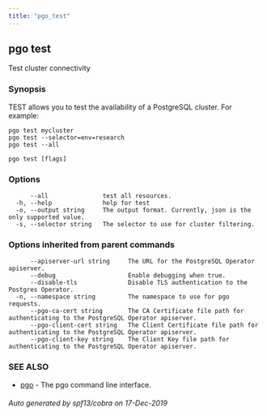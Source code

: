 ```yaml
---
title: "pgo_test"
---
```

## pgo test

Test cluster connectivity

### Synopsis

TEST allows you to test the availability of a PostgreSQL cluster. For example:

	pgo test mycluster
	pgo test --selector=env=research
	pgo test --all

```
pgo test [flags]
```

### Options

```
      --all               test all resources.
  -h, --help              help for test
  -o, --output string     The output format. Currently, json is the only supported value.
  -s, --selector string   The selector to use for cluster filtering.
```

### Options inherited from parent commands

```
      --apiserver-url string     The URL for the PostgreSQL Operator apiserver.
      --debug                    Enable debugging when true.
      --disable-tls              Disable TLS authentication to the Postgres Operator.
  -n, --namespace string         The namespace to use for pgo requests.
      --pgo-ca-cert string       The CA Certificate file path for authenticating to the PostgreSQL Operator apiserver.
      --pgo-client-cert string   The Client Certificate file path for authenticating to the PostgreSQL Operator apiserver.
      --pgo-client-key string    The Client Key file path for authenticating to the PostgreSQL Operator apiserver.
```

### SEE ALSO

* [pgo](/operatorcli/cli/pgo/)	 - The pgo command line interface.

###### Auto generated by spf13/cobra on 17-Dec-2019
